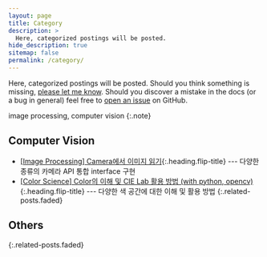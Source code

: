 ```yaml
---
layout: page
title: Category
description: >
  Here, categorized postings will be posted. 
hide_description: true
sitemap: false
permalink: /category/
---
```


Here, categorized postings will be posted. 
Should you think something is missing, [please let me know](mailto:pjaesung2@gmail.com).
Should you discover a mistake in the docs (or a bug in general) feel free to [open an issue](https://github.com/devpko) on GitHub.

image processing, computer vision
{:.note}


## Computer Vision
* [\[Image Processing\] Camera에서 이미지 읽기](../postings/_posts/computer-vision/2023-01-24-camera-apis.md){:.heading.flip-title} --- 다양한 종류의 카메라 API 통합 interface 구현
* [\[Color Science\] Color의 이해 및 CIE Lab 활용 방법 (with python, opencv)](../postings/_posts/computer-vision/2023-01-14-color-science.md){:.heading.flip-title} --- 다양한 색 공간에 대한 이해 및 활용 방법
{:.related-posts.faded}

## Others
{:.related-posts.faded}
